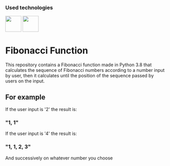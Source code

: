 ### Used technologies

<img height="50px" width="50px" src="https://cdn.jsdelivr.net/gh/devicons/devicon/icons/python/python-original.svg"/>
<img height="50px" width="50px" src="https://cdn.jsdelivr.net/gh/devicons/devicon/icons/pycharm/pycharm-original.svg"/>

# Fibonacci Function

This repository contains a Fibonacci function made in Python 3.8 that calculates the sequence of Fibonacci numbers according to a number input by user, then it calculates until the position of the sequence passed by users on the input.

## For example

If the user input is '2' the result is:

### "1, 1"

If the user input is '4' the result is:

### "1, 1, 2, 3"

And successively on whatever number you choose